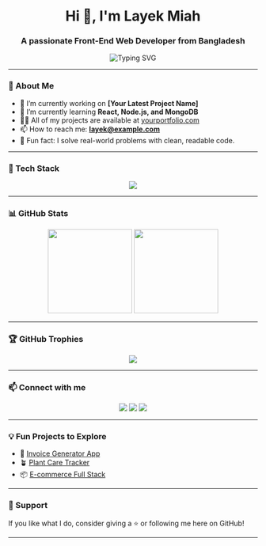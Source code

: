 <h1 align="center">Hi 👋, I'm Layek Miah</h1>
<h3 align="center">A passionate Front-End Web Developer from Bangladesh</h3>

<p align="center">
  <img src="https://readme-typing-svg.demolab.com/?lines=Full-stack%20Web%20Developer;React%20%7C%20Tailwind%20%7C%20Node.js%20%7C%20MongoDB;Always%20learning%20new%20things!&center=true&width=500&height=50" alt="Typing SVG" />
</p>

---

### 🌟 About Me

- 🔭 I’m currently working on **[Your Latest Project Name]**
- 🌱 I’m currently learning **React, Node.js, and MongoDB**
- 👨‍💻 All of my projects are available at [yourportfolio.com](https://yourportfolio.com)
- 📫 How to reach me: **layek@example.com**
- 🧠 Fun fact: I solve real-world problems with clean, readable code.

---

### 🚀 Tech Stack

<div align="center">
  <img src="https://skillicons.dev/icons?i=html,css,js,tailwind,react,redux,nodejs,express,mongodb,firebase,git,github,vscode" />
</div>

---

### 📊 GitHub Stats

<p align="center">
  <img src="https://github-readme-stats.vercel.app/api?username=layekmiah&show_icons=true&theme=tokyonight" height="170" />
  <img src="https://github-readme-stats.vercel.app/api/top-langs/?username=layekmiah&layout=compact&theme=tokyonight" height="170" />
</p>

---

### 🏆 GitHub Trophies

<p align="center">
  <img src="https://github-profile-trophy.vercel.app/?username=layekmiah&theme=monokai&no-frame=true&column=7" />
</p>

---

### 📫 Connect with me

<p align="center">
  <a href="https://www.linkedin.com/in/layekmiah" target="_blank"><img src="https://img.shields.io/badge/LinkedIn-blue?logo=linkedin&style=for-the-badge" /></a>
  <a href="mailto:layek@example.com"><img src="https://img.shields.io/badge/Gmail-red?logo=gmail&style=for-the-badge" /></a>
  <a href="https://yourportfolio.com"><img src="https://img.shields.io/badge/Portfolio-000?logo=firefox&style=for-the-badge" /></a>
</p>

---

### 💡 Fun Projects to Explore

- 🔧 [Invoice Generator App](https://github.com/layekmiah/invoice-generator)
- 🪴 [Plant Care Tracker](https://github.com/layekmiah/plant-care-tracker)
- 📦 [E-commerce Full Stack](https://github.com/layekmiah/mern-ecommerce)

---

### 🙏 Support

If you like what I do, consider giving a ⭐️ or following me here on GitHub!

---

